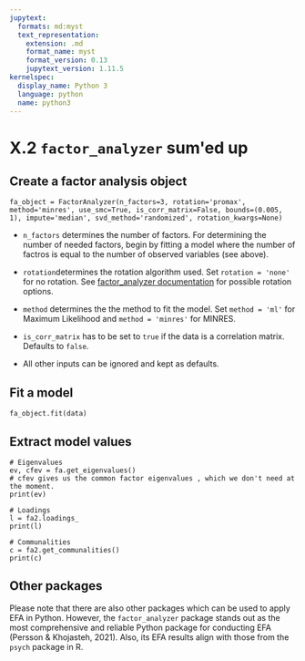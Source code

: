 ```yaml
---
jupytext:
  formats: md:myst
  text_representation:
    extension: .md
    format_name: myst
    format_version: 0.13
    jupytext_version: 1.11.5
kernelspec:
  display_name: Python 3
  language: python
  name: python3
---
```



# X.2 `factor_analyzer` sum'ed up

## Create a factor analysis object

```{code-cell, eval = FALSE}
fa_object = FactorAnalyzer(n_factors=3, rotation='promax', method='minres', use_smc=True, is_corr_matrix=False, bounds=(0.005, 1), impute='median', svd_method='randomized', rotation_kwargs=None)
```

- `n_factors` determines the number of factors. For determining the number of needed factors, begin by fitting a model where the number of factros is equal to the number of observed variables (see above). 

- `rotation`determines the rotation algorithm used. Set `rotation = 'none'` for no rotation. See [factor_analyzer documentation](https://factor-analyzer.readthedocs.io/en/latest/index.html) for possible rotation options. 

- `method` determines the the method to fit the model. Set `method = 'ml'` for Maximum Likelihood and `method = 'minres'` for MINRES. 

- `is_corr_matrix` has to be set to `true` if the data is a correlation matrix. Defaults to `false`.

- All other inputs can be ignored and kept as defaults. 

## Fit a model

```{code-cell, eval = FALSE}
fa_object.fit(data)
```

## Extract model values

```{code-cell, eval = FALSE}
# Eigenvalues 
ev, cfev = fa.get_eigenvalues() 
# cfev gives us the common factor eigenvalues , which we don't need at the moment. 
print(ev)

# Loadings 
l = fa2.loadings_
print(l)

# Communalities 
c = fa2.get_communalities()
print(c)
```

## Other packages

Please note that there are also other packages which can be used to apply EFA in Python. However, the `factor_analyzer` package stands out as the most comprehensive and reliable Python package for conducting EFA (Persson & Khojasteh, 2021). Also, its EFA results align with those from the `psych` package in R. 